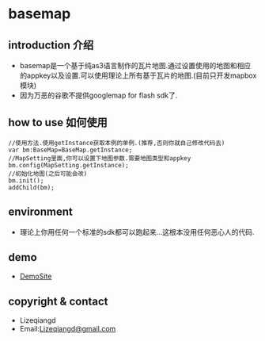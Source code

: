 basemap
=========
## introduction 介绍

- basemap是一个基于纯as3语言制作的瓦片地图.通过设置使用的地图和相应的appkey以及设置.可以使用理论上所有基于瓦片的地图.(目前只开发mapbox模块)
- 因为万恶的谷歌不提供googlemap for flash sdk了.

## how to use 如何使用

    //使用方法.使用getInstance获取本例的单例.(推荐,否则你就自己修改代码去)
    var bm:BaseMap=BaseMap.getInstance;
    //MapSetting里面,你可以设置下地图参数.需要地图类型和appkey
    bm.config(MapSetting.getInstance);
    //初始化地图(之后可能会改)
    bm.init();
    addChild(bm);

## environment

- 理论上你用任何一个标准的sdk都可以跑起来...这根本没用任何恶心人的代码.

## demo

-  [DemoSite](www.lizeqiangd.com)

## copyright & contact

- Lizeqiangd
- Email:Lizeqiangd@gmail.com

